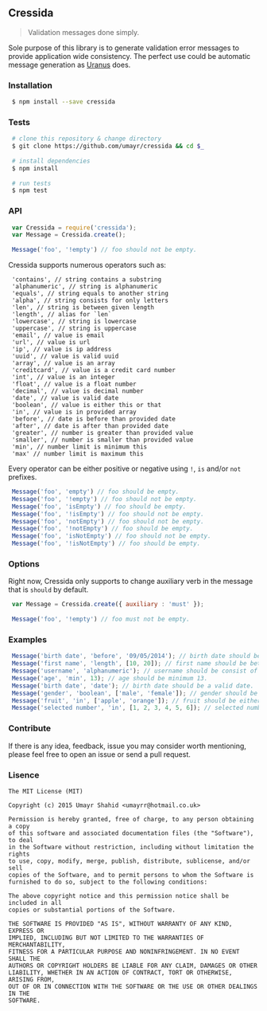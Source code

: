 ## Cressida
> Validation messages done simply.

Sole purpose of this library is to generate validation error messages to provide application wide consistency. The perfect use could be automatic message generation as [Uranus](https://github.com/umayr/uranus) does.

### Installation

``` bash
 $ npm install --save cressida
```

### Tests

``` bash
 # clone this repository & change directory
 $ git clone https://github.com/umayr/cressida && cd $_
 
 # install dependencies
 $ npm install
 
 # run tests
 $ npm test
```

### API

``` javascript
 var Cressida = require('cressida');
 var Message = Cressida.create();
 
 Message('foo', '!empty') // foo should not be empty.
```
Cressida supports numerous operators such as: 
```
 'contains', // string contains a substring
 'alphanumeric', // string is alphanumeric
 'equals', // string equals to another string
 'alpha', // string consists for only letters
 'len', // string is between given length
 'length', // alias for `len`
 'lowercase', // string is lowercase
 'uppercase', // string is uppercase
 'email', // value is email
 'url', // value is url
 'ip', // value is ip address
 'uuid', // value is valid uuid
 'array', // value is an array
 'creditcard', // value is a credit card number
 'int', // value is an integer
 'float', // value is a float number
 'decimal', // value is decimal number
 'date', // value is valid date
 'boolean', // value is either this or that
 'in', // value is in provided array
 'before', // date is before than provided date
 'after', // date is after than provided date
 'greater', // number is greater than provided value
 'smaller', // number is smaller than provided value
 'min', // number limit is minimum this
 'max' // number limit is maximum this
```

Every operator can be either positive or negative using `!`, `is` and/or `not` prefixes.

``` javascript
 Message('foo', 'empty') // foo should be empty.
 Message('foo', '!empty') // foo should not be empty.
 Message('foo', 'isEmpty') // foo should be empty.
 Message('foo', '!isEmpty') // foo should not be empty.
 Message('foo', 'notEmpty') // foo should not be empty.
 Message('foo', '!notEmpty') // foo should be empty.
 Message('foo', 'isNotEmpty') // foo should not be empty.
 Message('foo', '!isNotEmpty') // foo should be empty.
```

### Options

Right now, Cressida only supports to change auxiliary verb in the message that is `should` by default.

``` javascript
 var Message = Cressida.create({ auxiliary : 'must' });
 
 Message('foo', '!empty') // foo must not be empty.
```

### Examples

``` javascript
 Message('birth date', 'before', '09/05/2014'); // birth date should be before than 9th September 2014.
 Message('first name', 'length', [10, 20]); // first name should be between 10 to 20 characters.
 Message('username', 'alphanumeric'); // username should be consist of only letters & numbers.
 Message('age', 'min', 13); // age should be minimum 13.
 Message('birth date', 'date'); // birth date should be a valid date.
 Message('gender', 'boolean', ['male', 'female']); // gender should be either male or female.
 Message('fruit', 'in', ['apple', 'orange']); // fruit should be either apple or orange.
 Message('selected number', 'in', [1, 2, 3, 4, 5, 6]); // selected number should be one of these values (1, 2, 3, 4, 5, 6).
```
### Contribute

If there is any idea, feedback, issue you may consider worth mentioning, please feel free to open an issue or send a pull request.

### Lisence

```
The MIT License (MIT)

Copyright (c) 2015 Umayr Shahid <umayrr@hotmail.co.uk>

Permission is hereby granted, free of charge, to any person obtaining a copy
of this software and associated documentation files (the "Software"), to deal
in the Software without restriction, including without limitation the rights
to use, copy, modify, merge, publish, distribute, sublicense, and/or sell
copies of the Software, and to permit persons to whom the Software is
furnished to do so, subject to the following conditions:

The above copyright notice and this permission notice shall be included in all
copies or substantial portions of the Software.

THE SOFTWARE IS PROVIDED "AS IS", WITHOUT WARRANTY OF ANY KIND, EXPRESS OR
IMPLIED, INCLUDING BUT NOT LIMITED TO THE WARRANTIES OF MERCHANTABILITY,
FITNESS FOR A PARTICULAR PURPOSE AND NONINFRINGEMENT. IN NO EVENT SHALL THE
AUTHORS OR COPYRIGHT HOLDERS BE LIABLE FOR ANY CLAIM, DAMAGES OR OTHER
LIABILITY, WHETHER IN AN ACTION OF CONTRACT, TORT OR OTHERWISE, ARISING FROM,
OUT OF OR IN CONNECTION WITH THE SOFTWARE OR THE USE OR OTHER DEALINGS IN THE
SOFTWARE.
```
